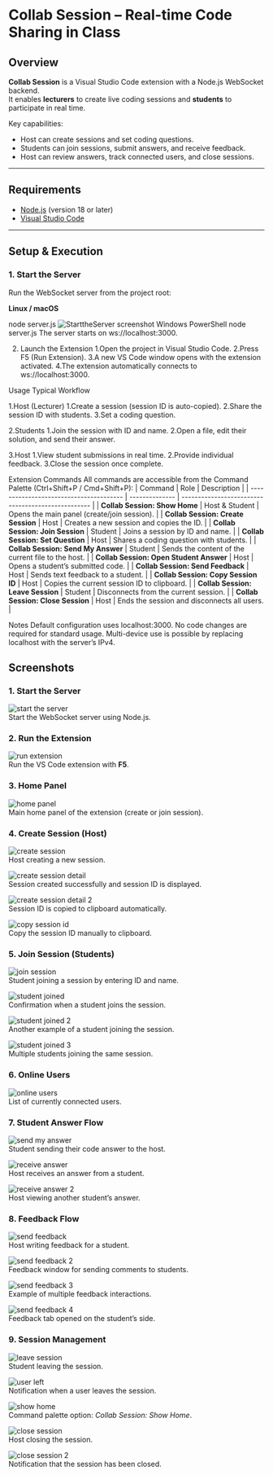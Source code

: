# Collab Session – Real-time Code Sharing in Class

## Overview
**Collab Session** is a Visual Studio Code extension with a Node.js WebSocket backend.  
It enables **lecturers** to create live coding sessions and **students** to participate in real time.  

Key capabilities:
- Host can create sessions and set coding questions.  
- Students can join sessions, submit answers, and receive feedback.  
- Host can review answers, track connected users, and close sessions.  

---

## Requirements
- [Node.js](https://nodejs.org/) (version 18 or later)  
- [Visual Studio Code](https://code.visualstudio.com/)  

---

## Setup & Execution

### 1. Start the Server
Run the WebSocket server from the project root:

**Linux / macOS**
<!-- ```bash -->
node server.js
![StarttheServer screenshot](images/StarttheServer.png)
Windows PowerShell
    node server.js
The server starts on ws://localhost:3000.

2. Launch the Extension
    1.Open the project in Visual Studio Code.
    2.Press F5 (Run Extension).
    3.A new VS Code window opens with the extension activated.
    4.The extension automatically connects to ws://localhost:3000.

Usage
Typical Workflow

1.Host (Lecturer)
    1.Create a session (session ID is auto-copied).
    2.Share the session ID with students.
    3.Set a coding question.

2.Students
    1.Join the session with ID and name.
    2.Open a file, edit their solution, and send their answer.

3.Host
    1.View student submissions in real time.
    2.Provide individual feedback.
    3.Close the session once complete.

Extension Commands
All commands are accessible from the Command Palette (Ctrl+Shift+P / Cmd+Shift+P):
| Command                                 | Role           | Description                                        |
| --------------------------------------- | -------------- | -------------------------------------------------- |
| **Collab Session: Show Home**           | Host & Student | Opens the main panel (create/join session).        |
| **Collab Session: Create Session**      | Host           | Creates a new session and copies the ID.           |
| **Collab Session: Join Session**        | Student        | Joins a session by ID and name.                    |
| **Collab Session: Set Question**        | Host           | Shares a coding question with students.            |
| **Collab Session: Send My Answer**      | Student        | Sends the content of the current file to the host. |
| **Collab Session: Open Student Answer** | Host           | Opens a student’s submitted code.                  |
| **Collab Session: Send Feedback**       | Host           | Sends text feedback to a student.                  |
| **Collab Session: Copy Session ID**     | Host           | Copies the current session ID to clipboard.        |
| **Collab Session: Leave Session**       | Student        | Disconnects from the current session.              |
| **Collab Session: Close Session**       | Host           | Ends the session and disconnects all users.        |

Notes
    Default configuration uses localhost:3000.
    No code changes are required for standard usage.
    Multi-device use is possible by replacing localhost with the server’s IPv4.

<!-- ```markdown -->
## Screenshots
### 1. Start the Server
![start the server](images/StarttheServer.png)  
Start the WebSocket server using Node.js.

### 2. Run the Extension
![run extension](images/runF5.png)  
Run the VS Code extension with **F5**.

### 3. Home Panel
![home panel](images/Home.png)  
Main home panel of the extension (create or join session).

### 4. Create Session (Host)
![create session](images/createSession.png)  
Host creating a new session.

![create session detail](images/CreateSession1.png)  
Session created successfully and session ID is displayed.

![create session detail 2](images/createSession2.png)  
Session ID is copied to clipboard automatically.

![copy session id](images/copySessionId.png)  
Copy the session ID manually to clipboard.

### 5. Join Session (Students)
![join session](images/JoinSession1.png)  
Student joining a session by entering ID and name.

![student joined](images/StudentJoine.png)  
Confirmation when a student joins the session.

![student joined 2](images/StudentJoin1.png)  
Another example of a student joining the session.

![student joined 3](images/StudentJoin2.png)  
Multiple students joining the same session.

### 6. Online Users
![online users](images/OnlineUsers.png)  
List of currently connected users.

### 7. Student Answer Flow
![send my answer](images/SendMyAnswer1.png)  
Student sending their code answer to the host.

![receive answer](images/ReceiveAnswer1.png)  
Host receives an answer from a student.

![receive answer 2](images/ReceiveAnswer2.png)  
Host viewing another student’s answer.

### 8. Feedback Flow
![send feedback](images/SendFeedback1.png)  
Host writing feedback for a student.

![send feedback 2](images/SendFeedback2.png)  
Feedback window for sending comments to students.

![send feedback 3](images/SendFeedback3.png)  
Example of multiple feedback interactions.

![send feedback 4](images/SendFeedback4.png)  
Feedback tab opened on the student’s side.

### 9. Session Management
![leave session](images/LeaveSession.png)  
Student leaving the session.

![user left](images/UserLeft.png)  
Notification when a user leaves the session.

![show home](images/ShowHome.png)  
Command palette option: *Collab Session: Show Home*.

![close session](images/CloseSession.png)  
Host closing the session.

![close session 2](images/CloseSession2.png)  
Notification that the session has been closed.
